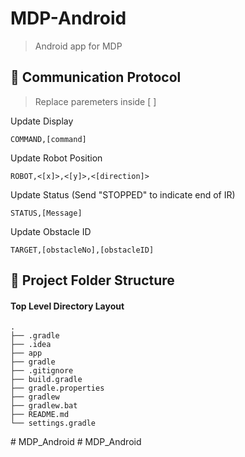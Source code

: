 # MDP-Android

> Android app for MDP

## 🎤 Communication Protocol

> Replace paremeters inside [ ]

Update Display

```
COMMAND,[command]
```

Update Robot Position

```
ROBOT,<[x]>,<[y]>,<[direction]>
```

Update Status (Send "STOPPED" to indicate end of IR)

```
STATUS,[Message]
```

Update Obstacle ID

```
TARGET,[obstacleNo],[obstacleID]
```

## 📂 Project Folder Structure

#### Top Level Directory Layout

```terminal
.
├── .gradle
├── .idea
├── app
├── gradle
├── .gitignore
├── build.gradle
├── gradle.properties
├── gradlew
├── gradlew.bat
├── README.md
└── settings.gradle
```
#   M D P _ A n d r o i d  
 # MDP_Android
